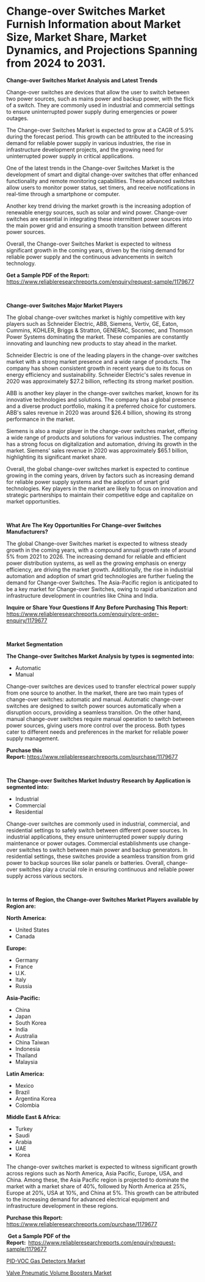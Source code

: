 <p><h1>Change-over Switches Market Furnish Information about Market Size, Market Share, Market Dynamics, and Projections Spanning from 2024 to 2031.</h1></p><p><strong>Change-over Switches Market Analysis and Latest Trends</strong></p>
<p><p>Change-over switches are devices that allow the user to switch between two power sources, such as mains power and backup power, with the flick of a switch. They are commonly used in industrial and commercial settings to ensure uninterrupted power supply during emergencies or power outages.</p><p>The Change-over Switches Market is expected to grow at a CAGR of 5.9% during the forecast period. This growth can be attributed to the increasing demand for reliable power supply in various industries, the rise in infrastructure development projects, and the growing need for uninterrupted power supply in critical applications.</p><p>One of the latest trends in the Change-over Switches Market is the development of smart and digital change-over switches that offer enhanced functionality and remote monitoring capabilities. These advanced switches allow users to monitor power status, set timers, and receive notifications in real-time through a smartphone or computer.</p><p>Another key trend driving the market growth is the increasing adoption of renewable energy sources, such as solar and wind power. Change-over switches are essential in integrating these intermittent power sources into the main power grid and ensuring a smooth transition between different power sources.</p><p>Overall, the Change-over Switches Market is expected to witness significant growth in the coming years, driven by the rising demand for reliable power supply and the continuous advancements in switch technology.</p></p>
<p><strong>Get a Sample PDF of the Report:&nbsp;</strong> <a href="https://www.reliableresearchreports.com/enquiry/request-sample/1179677">https://www.reliableresearchreports.com/enquiry/request-sample/1179677</a></p>
<p>&nbsp;</p>
<p><strong>Change-over Switches Major Market Players</strong></p>
<p><p>The global change-over switches market is highly competitive with key players such as Schneider Electric, ABB, Siemens, Vertiv, GE, Eaton, Cummins, KOHLER, Briggs & Stratton, GENERAC, Socomec, and Thomson Power Systems dominating the market. These companies are constantly innovating and launching new products to stay ahead in the market.</p><p>Schneider Electric is one of the leading players in the change-over switches market with a strong market presence and a wide range of products. The company has shown consistent growth in recent years due to its focus on energy efficiency and sustainability. Schneider Electric's sales revenue in 2020 was approximately $27.2 billion, reflecting its strong market position.</p><p>ABB is another key player in the change-over switches market, known for its innovative technologies and solutions. The company has a global presence and a diverse product portfolio, making it a preferred choice for customers. ABB's sales revenue in 2020 was around $26.4 billion, showing its strong performance in the market.</p><p>Siemens is also a major player in the change-over switches market, offering a wide range of products and solutions for various industries. The company has a strong focus on digitalization and automation, driving its growth in the market. Siemens' sales revenue in 2020 was approximately $65.1 billion, highlighting its significant market share.</p><p>Overall, the global change-over switches market is expected to continue growing in the coming years, driven by factors such as increasing demand for reliable power supply systems and the adoption of smart grid technologies. Key players in the market are likely to focus on innovation and strategic partnerships to maintain their competitive edge and capitalize on market opportunities.</p></p>
<p>&nbsp;</p>
<p><strong>What Are The Key Opportunities For Change-over Switches Manufacturers?</strong></p>
<p><p>The global Change-over Switches market is expected to witness steady growth in the coming years, with a compound annual growth rate of around 5% from 2021 to 2026. The increasing demand for reliable and efficient power distribution systems, as well as the growing emphasis on energy efficiency, are driving the market growth. Additionally, the rise in industrial automation and adoption of smart grid technologies are further fueling the demand for Change-over Switches. The Asia-Pacific region is anticipated to be a key market for Change-over Switches, owing to rapid urbanization and infrastructure development in countries like China and India.</p></p>
<p><strong>Inquire or Share Your Questions If Any Before Purchasing This Report:</strong> <a href="https://www.reliableresearchreports.com/enquiry/pre-order-enquiry/1179677">https://www.reliableresearchreports.com/enquiry/pre-order-enquiry/1179677</a></p>
<p>&nbsp;</p>
<p><strong>Market Segmentation</strong></p>
<p><strong>The Change-over Switches Market Analysis by types is segmented into:</strong></p>
<p><ul><li>Automatic</li><li>Manual</li></ul></p>
<p><p>Change-over switches are devices used to transfer electrical power supply from one source to another. In the market, there are two main types of change-over switches: automatic and manual. Automatic change-over switches are designed to switch power sources automatically when a disruption occurs, providing a seamless transition. On the other hand, manual change-over switches require manual operation to switch between power sources, giving users more control over the process. Both types cater to different needs and preferences in the market for reliable power supply management.</p></p>
<p><strong>Purchase this Report:&nbsp;</strong><a href="https://www.reliableresearchreports.com/purchase/1179677">https://www.reliableresearchreports.com/purchase/1179677</a></p>
<p>&nbsp;</p>
<p><strong>The Change-over Switches Market Industry Research by Application is segmented into:</strong></p>
<p><ul><li>Industrial</li><li>Commercial</li><li>Residential</li></ul></p>
<p><p>Change-over switches are commonly used in industrial, commercial, and residential settings to safely switch between different power sources. In industrial applications, they ensure uninterrupted power supply during maintenance or power outages. Commercial establishments use change-over switches to switch between main power and backup generators. In residential settings, these switches provide a seamless transition from grid power to backup sources like solar panels or batteries. Overall, change-over switches play a crucial role in ensuring continuous and reliable power supply across various sectors.</p></p>
<p>&nbsp;</p>
<p><strong>In terms of Region, the Change-over Switches Market Players available by Region are:</strong></p>
<p>
    <p> <strong> North America: </strong>
        <ul>
            <li>United States</li>
            <li>Canada</li>
        </ul>
        </p> 
    <p> <strong> Europe: </strong>
        <ul>
            <li>Germany</li>
            <li>France</li>
            <li>U.K.</li>
            <li>Italy</li>
            <li>Russia</li>
        </ul>
        </p> 
    <p> <strong> Asia-Pacific: </strong>
        <ul>
            <li>China</li>
            <li>Japan</li>
            <li>South Korea</li>
            <li>India</li>
            <li>Australia</li>
            <li>China Taiwan</li>
            <li>Indonesia</li>
            <li>Thailand</li>
            <li>Malaysia</li>
        </ul>
        </p> 
    <p> <strong> Latin America: </strong>
        <ul>
            <li>Mexico</li>
            <li>Brazil</li>
            <li>Argentina Korea</li>
            <li>Colombia</li>
        </ul>
        </p> 
    <p> <strong> Middle East & Africa: </strong>
        <ul>
            <li>Turkey</li>
            <li>Saudi</li>
            <li>Arabia</li>
            <li>UAE</li>
            <li>Korea</li>
        </ul>
    </p>
    </p>
<p><p>The change-over switches market is expected to witness significant growth across regions such as North America, Asia Pacific, Europe, USA, and China. Among these, the Asia Pacific region is projected to dominate the market with a market share of 40%, followed by North America at 25%, Europe at 20%, USA at 10%, and China at 5%. This growth can be attributed to the increasing demand for advanced electrical equipment and infrastructure development in these regions.</p></p>
<p><strong>Purchase this Report: </strong><a href="https://www.reliableresearchreports.com/purchase/1179677">https://www.reliableresearchreports.com/purchase/1179677</a></p>
<p>&nbsp;<strong>Get a Sample PDF of the Report:&nbsp;&nbsp;</strong><a href="https://www.reliableresearchreports.com/enquiry/request-sample/1179677">https://www.reliableresearchreports.com/enquiry/request-sample/1179677</a></p>
<p><strong></strong></p>
<p><p><a href="https://github.com/CliffMedina6/Market-Research-Report-List-3/blob/main/pid-voc-gas-detectors-market.md">PID-VOC Gas Detectors Market</a></p><p><a href="https://github.com/provorikovar/Market-Research-Report-List-3/blob/main/valve-pneumatic-volume-boosters-market.md">Valve Pneumatic Volume Boosters Market</a></p></p>